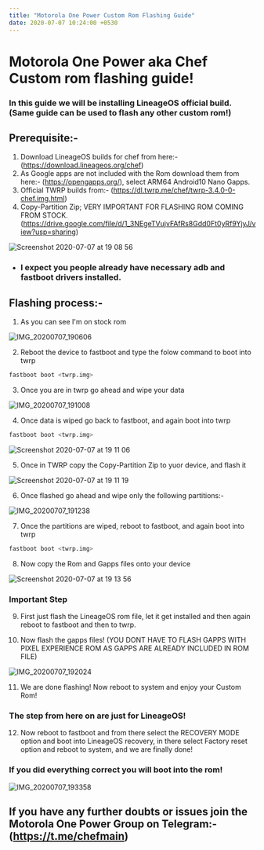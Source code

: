 ```yaml
---
title: "Motorola One Power Custom Rom Flashing Guide"
date: 2020-07-07 10:24:00 +0530
---
```


# Motorola One Power aka Chef Custom rom flashing guide!

### In this guide we will be installing LineageOS official build. (Same guide can be used to flash any other custom rom!)

## Prerequisite:-

1. Download LineageOS builds for chef from here:- (https://download.lineageos.org/chef)
2. As Google apps are not included with the Rom download them from here:- (https://opengapps.org/), select ARM64 Android10 Nano Gapps.
3. Official TWRP builds from:- (https://dl.twrp.me/chef/twrp-3.4.0-0-chef.img.html)
4. Copy-Partition Zip; VERY IMPORTANT FOR FLASHING ROM COMING FROM STOCK. (https://drive.google.com/file/d/1_3NEgeTVujvFAfRs8Gdd0Ft0yRf9YjyJ/view?usp=sharing)

![Screenshot 2020-07-07 at 19 08 56](https://user-images.githubusercontent.com/43720061/86805570-9a52d000-c095-11ea-8375-878d876ab01d.png)

* ### I expect you people already have necessary adb and fastboot drivers installed.

## Flashing process:-
1. As you can see I'm on stock rom

![IMG_20200707_190606](https://user-images.githubusercontent.com/43720061/86801637-de43d600-c091-11ea-82b8-bb268b1c8efc.jpg)

2. Reboot the device to fastboot and type the folow command to boot into twrp
```bash
fastboot boot <twrp.img>
```

3. Once you are in twrp go ahead and wipe your data

![IMG_20200707_191008](https://user-images.githubusercontent.com/43720061/86809655-b6587080-c099-11ea-80bc-350f6498860b.jpg)

4. Once data is wiped go back to fastboot, and again boot into twrp
```bash
fastboot boot <twrp.img>
```
![Screenshot 2020-07-07 at 19 11 06](https://user-images.githubusercontent.com/43720061/86809874-f7508500-c099-11ea-85fb-3bd938d19b10.png)

5. Once in TWRP copy the Copy-Partition Zip to yuor device, and flash it

![Screenshot 2020-07-07 at 19 11 19](https://user-images.githubusercontent.com/43720061/86810013-1ea75200-c09a-11ea-97ba-2422362705ee.png)

6. Once flashed go ahead and wipe only the following partitions:- 

![IMG_20200707_191238](https://user-images.githubusercontent.com/43720061/86810284-6332ed80-c09a-11ea-9b83-49add0f36802.jpg)

7. Once the partitions are wiped, reboot to fastboot, and again boot into twrp
```bash
fastboot boot <twrp.img>
```

8. Now copy the Rom and Gapps files onto your device

![Screenshot 2020-07-07 at 19 13 56](https://user-images.githubusercontent.com/43720061/86810668-c9b80b80-c09a-11ea-9a1b-0017c7f849a8.png)

### Important Step

9. First just flash the LineageOS rom file, let it get installed and then again reboot to fastboot and then to twrp. 

10. Now flash the gapps files! (YOU DONT HAVE TO FLASH GAPPS WITH PIXEL EXPERIENCE ROM AS GAPPS ARE ALREADY INCLUDED IN ROM FILE)

![IMG_20200707_192024](https://user-images.githubusercontent.com/43720061/86810996-113e9780-c09b-11ea-808b-3c7f390116a1.jpg)

11. We are done flashing! Now reboot to system and enjoy your Custom Rom!

### The step from here on are just for LineageOS!

12. Now reboot to fastboot and from there select the RECOVERY MODE option and boot into LineageOS recovery, in there select Factory reset option and reboot to system, and we are finally done!

### If you did everything correct you will boot into the rom!

![IMG_20200707_193358](https://user-images.githubusercontent.com/43720061/86811764-e86ad200-c09b-11ea-8926-fcee2e744188.jpg)

## If you have any further doubts or issues join the Motorola One Power Group on Telegram:- (https://t.me/chefmain)


